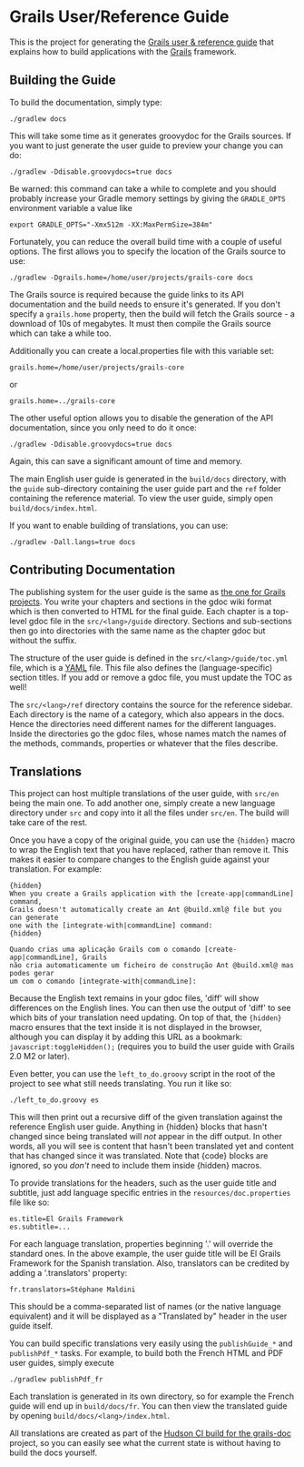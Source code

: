 Grails User/Reference Guide
===========================

This is the project for generating the [Grails user & reference guide][Grails Documentation] that explains how to build applications with the [Grails][Grails] framework.

[Grails Documentation]: http://grails.org/doc/latest
[Grails]: http://grails.org

Building the Guide
------------------

To build the documentation, simply type:

    ./gradlew docs
    
This will take some time as it generates groovydoc for the Grails sources. If you want to just generate the user guide to preview your change you can do:

    ./gradlew -Ddisable.groovydocs=true docs 

Be warned: this command can take a while to complete and you should probably increase your Gradle memory settings by giving the `GRADLE_OPTS` environment variable a value like

    export GRADLE_OPTS="-Xmx512m -XX:MaxPermSize=384m"

Fortunately, you can reduce the overall build time with a couple of useful options. The first allows you to specify the location of the Grails source to use:

    ./gradlew -Dgrails.home=/home/user/projects/grails-core docs 

The Grails source is required because the guide links to its API documentation and the build needs to ensure it's generated. If you don't specify a `grails.home` property, then the build will fetch the Grails source - a download of 10s of megabytes. It must then compile the Grails source which can take a while too.

Additionally you can create a local.properties file with this variable set:

    grails.home=/home/user/projects/grails-core

or

    grails.home=../grails-core

The other useful option allows you to disable the generation of the API documentation, since you only need to do it once:

    ./gradlew -Ddisable.groovydocs=true docs

Again, this can save a significant amount of time and memory.

The main English user guide is generated in the `build/docs` directory, with the `guide` sub-directory containing the user guide part and the `ref` folder containing the reference material. To view the user guide, simply open `build/docs/index.html`.

If you want to enable building of translations, you can use:

    ./gradlew -Dall.langs=true docs

Contributing Documentation
--------------------------

The publishing system for the user guide is the same as [the one for Grails projects][1]. You write your chapters and sections in the gdoc wiki format which is then converted to HTML for the final guide. Each chapter is a top-level gdoc file in the `src/<lang>/guide` directory. Sections and sub-sections then go into directories with the same name as the chapter gdoc but without the suffix.

The structure of the user guide is defined in the `src/<lang>/guide/toc.yml` file, which is a [YAML][2] file. This file also defines the (language-specific) section titles. If you add or remove a gdoc file, you must update the TOC as well!

The `src/<lang>/ref` directory contains the source for the reference sidebar. Each directory is the name of a category, which also appears in the docs. Hence the directories need different names for the different languages. Inside the directories go the gdoc files, whose names match the names of the methods, commands, properties or whatever that the files describe.

Translations
------------

This project can host multiple translations of the user guide, with `src/en` being the main one. To add another one, simply create a new language directory under `src` and copy into it all the files under `src/en`. The build will take care of the rest.

Once you have a copy of the original guide, you can use the `{hidden}` macro to wrap the English text that you have replaced, rather than remove it. This makes it easier to compare changes to the English guide against your translation. For example:

    {hidden}
    When you create a Grails application with the [create-app|commandLine] command,
    Grails doesn't automatically create an Ant @build.xml@ file but you can generate
    one with the [integrate-with|commandLine] command:
    {hidden}

    Quando crias uma aplicação Grails com o comando [create-app|commandLine], Grails
    não cria automaticamente um ficheiro de construção Ant @build.xml@ mas podes gerar
    um com o comando [integrate-with|commandLine]:

Because the English text remains in your gdoc files, 'diff' will show differences on the English lines. You can then use the output of 'diff' to see which bits of your translation need updating. On top of that, the `{hidden}` macro ensures that the text inside it is not displayed in the browser, although you can display it by adding this URL as a bookmark: `javascript:toggleHidden();` (requires you to build the user guide with Grails 2.0 M2 or later).

Even better, you can use the `left_to_do.groovy` script in the root of the project to see what still needs translating. You run it like so:

    ./left_to_do.groovy es

This will then print out a recursive diff of the given translation against the reference English user guide. Anything in {hidden} blocks that hasn't changed since being translated will _not_ appear in the diff output. In other words, all you will see is content that hasn't been translated yet and content that has changed since it was translated. Note that {code} blocks are ignored, so you _don't_ need to include them inside {hidden} macros.

To provide translations for the headers, such as the user guide title and subtitle, just add language specific entries in the `resources/doc.properties` file like so:

    es.title=El Grails Framework
    es.subtitle=...

For each language translation, properties beginning '<lang>.' will override the standard ones. In the above example, the user guide title will be El Grails Framework for the Spanish translation. Also, translators can be credited by adding a '<lang>.translators' property:

    fr.translators=Stéphane Maldini

This should be a comma-separated list of names (or the native language equivalent) and it will be displayed as a "Translated by" header in the user guide itself.

You can build specific translations very easily using the `publishGuide_*` and `publishPdf_*` tasks. For example, to build both the French HTML and PDF user guides, simply execute

    ./gradlew publishPdf_fr

Each translation is generated in its own directory, so for example the French guide will end up in `build/docs/fr`. You can then view the translated guide by opening `build/docs/<lang>/index.html`.

All translations are created as part of the [Hudson CI build for the grails-doc][2] project, so you can easily see what the current state is without having to build the docs yourself.

[1]: http://grails.org/doc/2.0.0.M1/guide/conf.html#docengine
[2]: http://hudson.grails.org/job/grails_docs_2.0.x/lastSuccessfulBuild/artifact/build/docs/
